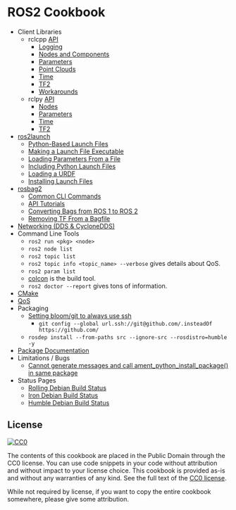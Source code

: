 # ROS2 Cookbook

 * Client Libraries
   * rclcpp [API](http://docs.ros2.org/latest/api/rclcpp/)
     * [Logging](rclcpp/logging.md)
     * [Nodes and Components](rclcpp/nodes.md)
     * [Parameters](rclcpp/parameters.md)
     * [Point Clouds](rclcpp/pcl.md)
     * [Time](rclcpp/time.md)
     * [TF2](rclcpp/tf2.md)
     * [Workarounds](rclcpp/workarounds.md)
   * rclpy [API](http://docs.ros2.org/latest/api/rclpy/)
     * [Nodes](rclpy/nodes.md)
     * [Parameters](rclpy/parameters.md)
     * [Time](rclpy/time.md)
     * [TF2](rclpy/tf2.md)
 * [ros2launch](pages/launch.md)
   * [Python-Based Launch Files](pages/launch.md#python-based-launch-files)
   * [Making a Launch File Executable](pages/launch.md#making-a-launch-file-executable)
   * [Loading Parameters From a File](pages/launch.md#loading-parameters-from-a-file)
   * [Including Python Launch Files](pages/launch.md#including-python-launch-files)
   * [Loading a URDF](pages/launch.md#loading-a-urdf)
   * [Installing Launch Files](pages/launch.md#installing-launch-files)
 * [rosbag2](pages/bag.md)
   * [Common CLI Commands](pages/bag.md#common-command-line)
   * [API Tutorials](pages/bag.md#api-tutorials)
   * [Converting Bags from ROS 1 to ROS 2](pages/bag.md#converting-bag-files-from-ros-1)
   * [Removing TF From a Bagfile](pages/bag.md#removing-tf-from-a-bagfile)
 * [Networking (DDS & CycloneDDS)](pages/pages/networking.md)
 * Command Line Tools
   * ```ros2 run <pkg> <node>```
   * ```ros2 node list```
   * ```ros2 topic list```
   * ```ros2 topic info <topic_name> --verbose``` gives details about QoS.
   * ```ros2 param list```
   * [colcon](pages/colcon.md) is the build tool.
   * ```ros2 doctor --report``` gives tons of information.
* [CMake](pages/cmake.md)
* [QoS](pages/qos.md)
* Packaging
   * [Setting bloom/git to always use ssh](https://answers.ros.org/question/234494/diagnosing-issues-with-bloom-github-two-factor-authentication/)
     * ```git config --global url.ssh://git@github.com/.insteadOf https://github.com/```
   * ```rosdep install --from-paths src --ignore-src --rosdistro=humble -y```
* [Package Documentation](pages/packages.md)
* Limitations / Bugs
  * [Cannot generate messages and call ament_python_install_package() in same package](https://github.com/ros2/rosidl_python/issues/141)
* Status Pages
  * [Rolling Debian Build Status](http://repo.ros2.org/status_page/ros_rolling_default.html)
  * [Iron Debian Build Status](http://repo.ros2.org/status_page/ros_iron_default.html)
  * [Humble Debian Build Status](http://repo.ros2.org/status_page/ros_humble_default.html) 

## License

<a rel="license" href="http://creativecommons.org/publicdomain/zero/1.0/">
  <img src="http://i.creativecommons.org/p/zero/1.0/88x31.png" style="border-style: none;" alt="CC0" />
</a>

The contents of this cookbook are placed in the Public Domain through the CC0 license.
You can use code snippets in your code without attribution and without impact to your
license choice. This cookbook is provided as-is and without any warranties of any kind.
See the full text of the
[CC0 license](https://creativecommons.org/publicdomain/zero/1.0/legalcode).

While not required by license, if you want to copy the entire cookbook somewhere, please
give some attribution.
